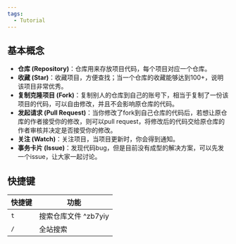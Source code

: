 ```yaml
---
tags:
  - Tutorial
---
```

## 基本概念
 - **仓库 (Repository)**：仓库用来存放项目代码，每个项目对应一个仓库。
 - **收藏 (Star)**：收藏项目，方便查找；当一个仓库的收藏能够达到100+，说明该项目非常优秀。
 - **复制克隆项目 (Fork)**：复制别人的仓库到自己的账号下，相当于复制了一份该项目的代码，可以自由修改，并且不会影响原仓库的代码。
 - **发起请求 (Pull Request)**：当你修改了fork到自己仓库的代码后，若想让原仓库的作者接受你的修改，则可以pull request，将修改后的代码交给原仓库的作者审核并决定是否接受你的修改。
 - **关注 (Watch)**：关注项目，当项目更新时，你会得到通知。
 - **事务卡片 (Issue)**：发现代码bug，但是目前没有成型的解决方案，可以先发一个issue，让大家一起讨论。
## 快捷键 

| 快捷键 | 功能             |
| --- | -------------- |
| `t` | 搜索仓库文件 ^zb7yiy |
| `/` | 全站搜索           |
